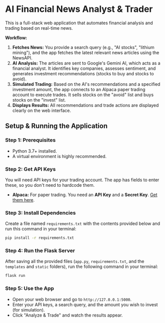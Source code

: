 # AI Financial News Analyst & Trader

This is a full-stack web application that automates financial analysis and trading based on real-time news.

**Workflow:**
1.  **Fetches News:** You provide a search query (e.g., "AI stocks", "lithium mining"), and the app fetches the latest relevant news articles using the NewsAPI.
2.  **AI Analysis:** The articles are sent to Google's Gemini AI, which acts as a financial analyst. It identifies key companies, assesses sentiment, and generates investment recommendations (stocks to buy and stocks to avoid).
3.  **Simulated Trading:** Based on the AI's recommendations and a specified investment amount, the app connects to an Alpaca paper trading account to execute trades. It sells stocks on the "avoid" list and buys stocks on the "invest" list.
4.  **Displays Results:** All recommendations and trade actions are displayed clearly on the web interface.

## Setup & Running the Application

### **Step 1: Prerequisites**
- Python 3.7+ installed.
- A virtual environment is highly recommended.

### **Step 2: Get API Keys**
You will need API keys for your trading account. The app has fields to enter these, so you don't need to hardcode them.
- **Alpaca:** For paper trading. You need an **API Key** and a **Secret Key**. [Get them here](https://alpaca.markets/).

### **Step 3: Install Dependencies**
Create a file named `requirements.txt` with the contents provided below and run this command in your terminal:
```bash
pip install -r requirements.txt
```

### **Step 4: Run the Flask Server**
After saving all the provided files (`app.py`, `requirements.txt`, and the `templates` and `static` folders), run the following command in your terminal:
```bash
flask run
```

### **Step 5: Use the App**
- Open your web browser and go to `http://127.0.0.1:5000`.
- Enter your API keys, a search query, and the amount you wish to invest (for simulation).
- Click "Analyze & Trade" and watch the results appear.